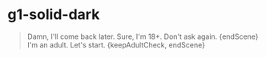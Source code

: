 # g1-solid-dark

> Damn, I'll come back later.
> Sure, I'm 18+. Don't ask again. {endScene}
> I'm an adult. Let's start. {keepAdultCheck, endScene}





































































